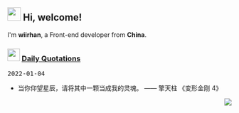 <h2> <img src="https://emojis.slackmojis.com/emojis/images/1577982316/7421/typingcat.gif?1577982316" width="30" /> Hi, welcome! </h2>

I'm **wiirhan**, a Front-end developer from **China**.

<h3> <img src="https://emojis.slackmojis.com/emojis/images/1621024394/39092/cat-roll.gif?1621024394" width="28" /> <a href="https://github.com/xrkffgg/xrkffgg/blob/master/quotations.md"> Daily Quotations</a></h3>

<kbd>2022-01-04</kbd>

- 当你仰望星辰，请将其中一颗当成我的灵魂。 —— 擎天柱 《变形金刚 4》

<!-- Randomly taken from quotations.md -->

<p align="right">
<img src="https://visitor-badge.glitch.me/badge?page_id=wiirhan.wiirhan" />
</p>
